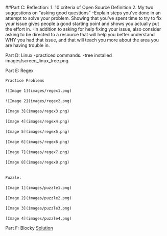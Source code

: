 ##Part C: Reflection:
    1. 10 criteria of Open Source Definition
    2. My two suggestions on "asking good questions"
        -Explain steps you've done in an attempt to solve your problem.  Showing that you've spent time to try to fix your issue gives people a good starting point and shows you actually put the effort in.
        -In addition to asking for help fixing your issue, also consider asking to be directed to a resource that will help you better understand WHY you had that issue, and that will teach you more about the area you are having trouble in.



Part D: Linux
    -practiced commands.
    -tree installed images/screen_linux_tree.png

Part E: Regex

    Practice Problems 
    
    ![Image 1](images/regex1.png)
    
    ![Image 2](images/regex2.png)
    
    [Image 3](images/regex3.png)
    
    [Image 4](images/regex4.png)
    
    [Image 5](images/regex5.png)
    
    [Image 6](images/regex6.png)
    
    [Image 7](images/regex7.png)
    
    [Image 8](images/regex8.png)
    

    Puzzle:
    
    [Image 1](images/puzzle1.png)
    
    [Image 2](images/puzzle2.png)
    
    [Image 3](images/puzzle3.png)
    
    [Image 4](images/puzzle4.png)


Part F: Blocky
    [Solution](images/blocky.png)
